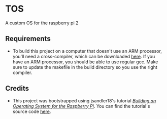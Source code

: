 # TOS

 A custom OS for the raspberry pi 2

## Requirements

- To build this project on a computer that doesn't use an ARM processor, you'll need a cross-compiler, which can be downloaded [here](https://developer.arm.com/open-source/gnu-toolchain/gnu-rm/downloads).  If you have an ARM processor, you should be able to use regular gcc.  Make sure to update the makefile in the build directory so you use the right compiler.

## Credits

- This project was bootstrapped using jsandler18's tutorial [*Building an Operating System for the Raspberry Pi*](https://jsandler18.github.io/).  You can find the tutorial's source code [here](https://github.com/jsandler18/raspi-kernel/).
